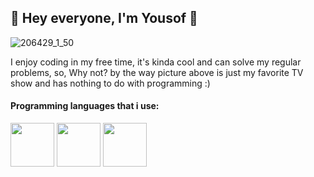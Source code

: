 ## 🤠 Hey everyone, I'm Yousof 👋

![206429_1_50](https://user-images.githubusercontent.com/93007857/201488100-1f989142-e476-44b8-a02e-83f2e9974a8a.jpg)

I enjoy coding in my free time, it's kinda cool and can solve my regular problems, so, Why not? by the way picture above is just my favorite TV show and has nothing to do with programming :)

#### Programming languages that i use:

<img src="https://cdn.jsdelivr.net/npm/programming-languages-logos/src/python/python.png" height="70">          <img src="https://upload.wikimedia.org/wikipedia/commons/7/7e/Dart-logo.png" height="70">          <img src="https://upload.wikimedia.org/wikipedia/commons/thumb/7/73/Ruby_logo.svg/1024px-Ruby_logo.svg.png" height="70">
